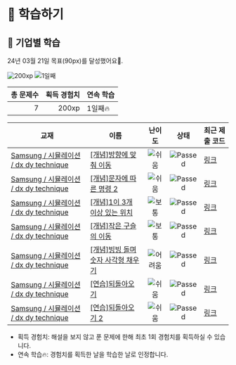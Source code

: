 # 📖 학습하기

## 🚀 기업별 학습
24년 03월 21일 목표(90px)를 달성했어요🥳.

![200xp](https://img.shields.io/badge/EXP-200xp-%235cb85c.svg?for-the-badge)
![1일째](https://img.shields.io/badge/연속학습-1일째-%23E34F26.svg?for-the-badge)

|총 문제수|획득 경험치|연속 학습|
|---:|---:|---|
7|200xp|1일째🔥|

|교재|이름|난이도|상태|최근 제출 코드|
|---|---|:---:|:---:|---|
|[Samsung / 시뮬레이션 / dx dy technique](https://www.codetree.ai/missions?missionId=13)|[[개념]방향에 맞춰 이동](https://www.codetree.ai/missions/13/problems/move-in-direction)|![쉬움][easy]|![Passed][passed]|[링크](https://github.com/dlacogus5239/codetree-TILs/blob/main/240321/%EB%B0%A9%ED%96%A5%EC%97%90%20%EB%A7%9E%EC%B6%B0%20%EC%9D%B4%EB%8F%99/move-in-direction.java)|
|[Samsung / 시뮬레이션 / dx dy technique](https://www.codetree.ai/missions?missionId=13)|[[개념]문자에 따른 명령 2](https://www.codetree.ai/missions/13/problems/text-based-commands2)|![쉬움][easy]|![Passed][passed]|[링크](https://github.com/dlacogus5239/codetree-TILs/blob/main/240321/%EB%AC%B8%EC%9E%90%EC%97%90%20%EB%94%B0%EB%A5%B8%20%EB%AA%85%EB%A0%B9%202/text-based-commands2.java)|
|[Samsung / 시뮬레이션 / dx dy technique](https://www.codetree.ai/missions?missionId=13)|[[개념]1이 3개 이상 있는 위치](https://www.codetree.ai/missions/13/problems/place-more-than-3-ones)|![보통][medium]|![Passed][passed]|[링크](https://github.com/dlacogus5239/codetree-TILs/blob/main/240321/1%EC%9D%B4%203%EA%B0%9C%20%EC%9D%B4%EC%83%81%20%EC%9E%88%EB%8A%94%20%EC%9C%84%EC%B9%98/place-more-than-3-ones.java)|
|[Samsung / 시뮬레이션 / dx dy technique](https://www.codetree.ai/missions?missionId=13)|[[개념]작은 구슬의 이동](https://www.codetree.ai/missions/13/problems/small-marble-movement)|![보통][medium]|![Passed][passed]|[링크](https://github.com/dlacogus5239/codetree-TILs/blob/main/240321/%EC%9E%91%EC%9D%80%20%EA%B5%AC%EC%8A%AC%EC%9D%98%20%EC%9D%B4%EB%8F%99/small-marble-movement.java)|
|[Samsung / 시뮬레이션 / dx dy technique](https://www.codetree.ai/missions?missionId=13)|[[개념]빙빙 돌며 숫자 사각형 채우기](https://www.codetree.ai/missions/13/problems/snail-number-square)|![어려움][hard]|![Passed][passed]|[링크](https://github.com/dlacogus5239/codetree-TILs/blob/main/240321/%EB%B9%99%EB%B9%99%20%EB%8F%8C%EB%A9%B0%20%EC%88%AB%EC%9E%90%20%EC%82%AC%EA%B0%81%ED%98%95%20%EC%B1%84%EC%9A%B0%EA%B8%B0/snail-number-square.java)|
|[Samsung / 시뮬레이션 / dx dy technique](https://www.codetree.ai/missions?missionId=13)|[[연습]되돌아오기](https://www.codetree.ai/missions/13/problems/come-back)|![쉬움][easy]|![Passed][passed]|[링크](https://github.com/dlacogus5239/codetree-TILs/blob/main/240321/%EB%90%98%EB%8F%8C%EC%95%84%EC%98%A4%EA%B8%B0/come-back.java)|
|[Samsung / 시뮬레이션 / dx dy technique](https://www.codetree.ai/missions?missionId=13)|[[연습]되돌아오기 2](https://www.codetree.ai/missions/13/problems/come-back-2)|![쉬움][easy]|![Passed][passed]|[링크](https://github.com/dlacogus5239/codetree-TILs/blob/main/240321/%EB%90%98%EB%8F%8C%EC%95%84%EC%98%A4%EA%B8%B0%202/come-back-2.java)|


* 획득 경험치: 해설을 보지 않고 푼 문제에 한해 최초 1회 경험치를 획득하실 수 있습니다.
* 연속 학습🔥: 경험치를 획득한 날을 학습한 날로 인정합니다.










[b5]: https://img.shields.io/badge/Bronze_5-%235D3E31.svg
[b4]: https://img.shields.io/badge/Bronze_4-%235D3E31.svg
[b3]: https://img.shields.io/badge/Bronze_3-%235D3E31.svg
[b2]: https://img.shields.io/badge/Bronze_2-%235D3E31.svg
[b1]: https://img.shields.io/badge/Bronze_1-%235D3E31.svg
[s5]: https://img.shields.io/badge/Silver_5-%23394960.svg
[s4]: https://img.shields.io/badge/Silver_4-%23394960.svg
[s3]: https://img.shields.io/badge/Silver_3-%23394960.svg
[s2]: https://img.shields.io/badge/Silver_2-%23394960.svg
[s1]: https://img.shields.io/badge/Silver_1-%23394960.svg
[g5]: https://img.shields.io/badge/Gold_5-%23FFC433.svg
[g4]: https://img.shields.io/badge/Gold_4-%23FFC433.svg
[g3]: https://img.shields.io/badge/Gold_3-%23FFC433.svg
[g2]: https://img.shields.io/badge/Gold_2-%23FFC433.svg
[g1]: https://img.shields.io/badge/Gold_1-%23FFC433.svg
[p5]: https://img.shields.io/badge/Platinum_5-%2376DDD8.svg
[p4]: https://img.shields.io/badge/Platinum_4-%2376DDD8.svg
[p3]: https://img.shields.io/badge/Platinum_3-%2376DDD8.svg
[p2]: https://img.shields.io/badge/Platinum_2-%2376DDD8.svg
[p1]: https://img.shields.io/badge/Platinum_1-%2376DDD8.svg
[passed]: https://img.shields.io/badge/Passed-%23009D27.svg
[failed]: https://img.shields.io/badge/Failed-%23D24D57.svg
[easy]: https://img.shields.io/badge/쉬움-%235cb85c.svg?for-the-badge
[medium]: https://img.shields.io/badge/보통-%23FFC433.svg?for-the-badge
[hard]: https://img.shields.io/badge/어려움-%23D24D57.svg?for-the-badge